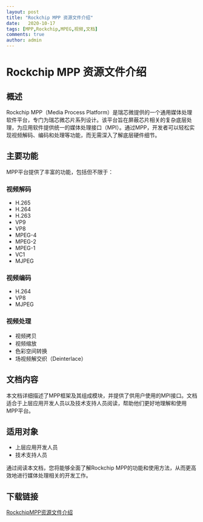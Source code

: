 ```yaml
---
layout: post
title: "Rockchip MPP 资源文件介绍"
date:   2020-10-17
tags: [MPP,Rockchip,MPEG,视频,文档]
comments: true
author: admin
---
```

# Rockchip MPP 资源文件介绍

## 概述

Rockchip MPP（Media Process Platform）是瑞芯微提供的一个通用媒体处理软件平台，专门为瑞芯微芯片系列设计。该平台旨在屏蔽芯片相关的复杂底层处理，为应用软件提供统一的媒体处理接口（MPI）。通过MPP，开发者可以轻松实现视频解码、编码和处理等功能，而无需深入了解底层硬件细节。

## 主要功能

MPP平台提供了丰富的功能，包括但不限于：

### 视频解码
- H.265
- H.264
- H.263
- VP9
- VP8
- MPEG-4
- MPEG-2
- MPEG-1
- VC1
- MJPEG

### 视频编码
- H.264
- VP8
- MJPEG

### 视频处理
- 视频拷贝
- 视频缩放
- 色彩空间转换
- 场视频解交织（Deinterlace）

## 文档内容

本文档详细描述了MPP框架及其组成模块，并提供了供用户使用的MPI接口。文档适合于上层应用开发人员以及技术支持人员阅读，帮助他们更好地理解和使用MPP平台。

## 适用对象

- 上层应用开发人员
- 技术支持人员

通过阅读本文档，您将能够全面了解Rockchip MPP的功能和使用方法，从而更高效地进行媒体处理相关的开发工作。

## 下载链接

[RockchipMPP资源文件介绍](https://pan.quark.cn/s/45ab2a9b4175)